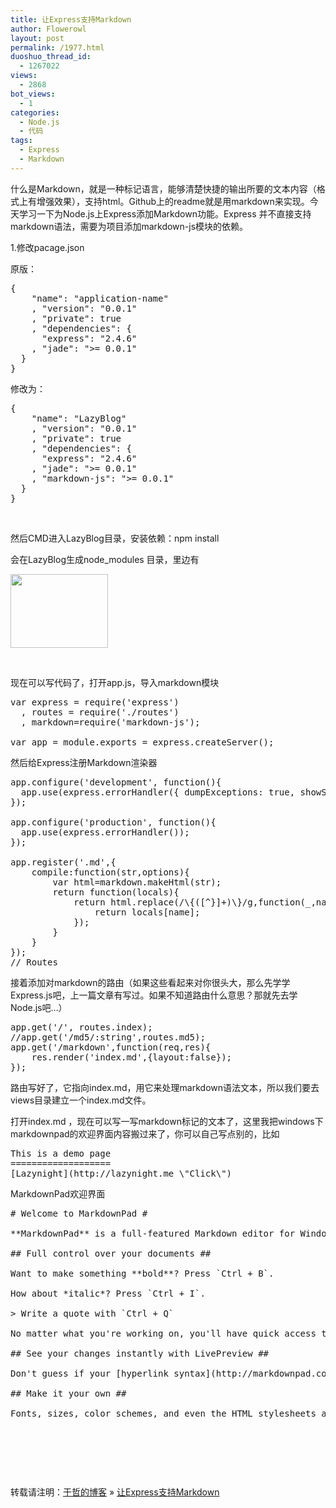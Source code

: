 ```yaml
---
title: 让Express支持Markdown
author: Flowerowl
layout: post
permalink: /1977.html
duoshuo_thread_id:
  - 1267022
views:
  - 2868
bot_views:
  - 1
categories:
  - Node.js
  - 代码
tags:
  - Express
  - Markdown
---
```

什么是Markdown，就是一种标记语言，能够清楚快捷的输出所要的文本内容（格式上有增强效果），支持html。Github上的readme就是用markdown来实现。今天学习一下为Node.js上Express添加Markdown功能。Express 并不直接支持markdown语法，需要为项目添加markdown-js模块的依赖。

1.修改pacage.json

原版：

<pre class="brush:js">{
    "name": "application-name"
    , "version": "0.0.1"
    , "private": true
    , "dependencies": {
      "express": "2.4.6"
    , "jade": "&gt;= 0.0.1"
  }
}</pre>

修改为：

<pre class="brush:js">{
    "name": "LazyBlog"
    , "version": "0.0.1"
    , "private": true
    , "dependencies": {
      "express": "2.4.6"
    , "jade": "&gt;= 0.0.1"
    , "markdown-js": "&gt;= 0.0.1"
  }
}</pre>

&nbsp;

然后CMD进入LazyBlog目录，安装依赖：npm install

会在LazyBlog生成node_modules 目录，里边有

<img class="aligncenter size-full wp-image-1978" title="markdown" src="http://lazynight.me/wp-content/uploads/2012/04/markdown.gif" alt="" width="156" height="118" />

&nbsp;

现在可以写代码了，打开app.js，导入markdown模块

<pre class="brush:js">var express = require('express')
  , routes = require('./routes')
  , markdown=require('markdown-js');

var app = module.exports = express.createServer();</pre>

然后给Express注册Markdown渲染器

<pre class="brush:js">app.configure('development', function(){
  app.use(express.errorHandler({ dumpExceptions: true, showStack: true }));
});

app.configure('production', function(){
  app.use(express.errorHandler());
});

app.register('.md',{
	compile:function(str,options){
		var html=markdown.makeHtml(str);
		return function(locals){
			return html.replace(/\{([^}]+)\}/g,function(_,name){
				return locals[name];
			});
		}
	}
});
// Routes</pre>

接着添加对markdown的路由（如果这些看起来对你很头大，那么先学学Express.js吧，上一篇文章有写过。如果不知道路由什么意思？那就先去学Node.js吧&#8230;）

<pre class="brush:js">app.get('/', routes.index);
//app.get('/md5/:string',routes.md5);
app.get('/markdown',function(req,res){
	res.render('index.md',{layout:false});
});</pre>

路由写好了，它指向index.md，用它来处理markdown语法文本，所以我们要去views目录建立一个index.md文件。

打开index.md ，现在可以写一写markdown标记的文本了，这里我把windows下markdownpad的欢迎界面内容搬过来了，你可以自己写点别的，比如

<pre class="brush:js">This is a demo page
===================
[Lazynight](http://lazynight.me \"Click\")</pre>

MarkdownPad欢迎界面

<pre class="brush:applescript"># Welcome to MarkdownPad #

**MarkdownPad** is a full-featured Markdown editor for Windows. 

## Full control over your documents ##

Want to make something **bold**? Press `Ctrl + B`.

How about *italic*? Press `Ctrl + I`.

&gt; Write a quote with `Ctrl + Q`

No matter what you're working on, you'll have quick access to Markdown syntax with handy keyboard shortcuts and toolbar buttons.

## See your changes instantly with LivePreview ##

Don't guess if your [hyperlink syntax](http://markdownpad.com) is correct; LivePreview will show you exactly what your document looks like every time you press a key.

## Make it your own ##

Fonts, sizes, color schemes, and even the HTML stylesheets are 100% customizable so you can turn MarkdownPad into your ideal editor.</pre>

&nbsp;

&nbsp;

&nbsp;

转载请注明：[于哲的博客][1] &raquo; [让Express支持Markdown][2]

 [1]: http://lazynight.me
 [2]: http://lazynight.me/1977.html